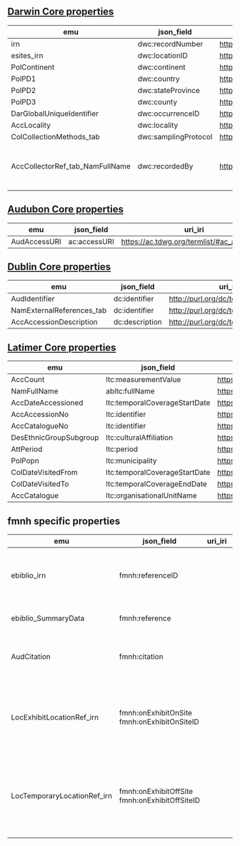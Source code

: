 ## [Darwin Core properties](https://dwc.tdwg.org/list/)
| emu | json_field | uri_iri | description |
|---|---|---|---|
| irn | dwc:recordNumber | 	http://rs.tdwg.org/dwc/terms/recordNumber | |
| esites_irn | dwc:locationID | http://rs.tdwg.org/dwc/terms/locationID | |
| PolContinent | dwc:continent | http://rs.tdwg.org/dwc/terms/continent | |
| PolPD1 | dwc:country |	http://rs.tdwg.org/dwc/terms/country | |
| PolPD2 | dwc:stateProvince | http://rs.tdwg.org/dwc/terms/stateProvince | |
| PolPD3 | dwc:county |	http://rs.tdwg.org/dwc/terms/county | |
| DarGlobalUniqueIdentifier | dwc:occurrenceID | http://rs.tdwg.org/dwc/terms/occurrenceID | |
| AccLocality | dwc:locality | http://rs.tdwg.org/dwc/terms/locality | |
| ColCollectionMethods_tab | dwc:samplingProtocol | http://rs.tdwg.org/dwc/iri/samplingProtocol | |
| AccCollectorRef_tab_NamFullName | dwc:recordedBy | http://rs.tdwg.org/dwc/iri/recordedBy | For most collections items this is the collector. |

## [Audubon Core properties](https://ac.tdwg.org/termlist/)
| emu | json_field | uri_iri | description |
|---|---|---|---|
| AudAccessURI | ac:accessURI | https://ac.tdwg.org/termlist/#ac_accessURI |

## [Dublin Core properties](https://www.dublincore.org/specifications/dublin-core/dcmi-terms/)
| emu | json_field | uri_iri | description |
|---|---|---|---|
| AudIdentifier | dc:identifier | http://purl.org/dc/terms/identifier |
| NamExternalReferences_tab | dc:identifier | http://purl.org/dc/terms/identifier |
| AccAccessionDescription | dc:description | http://purl.org/dc/terms/description |

## [Latimer Core properties](https://github.com/tdwg/cd/issues)
| emu | json_field | uri_iri | description |
|---|---|---|---|
| AccCount | ltc:measurementValue | https://github.com/tdwg/cd/issues/292 |
| NamFullName | abltc:fullName | https://github.com/tdwg/cd/issues/308 |
| AccDateAccessioned | ltc:temporalCoverageStartDate | https://github.com/tdwg/cd/issues/68 |
| AccAccessionNo | ltc:identifier | https://github.com/tdwg/cd/issues/129 |
| AccCatalogueNo | ltc:identifier | https://github.com/tdwg/cd/issues/129 |
| DesEthnicGroupSubgroup | ltc:culturalAffiliation | https://github.com/tdwg/cd/issues/71 |
| AttPeriod | ltc:period | https://github.com/tdwg/cd/issues/259 |
| PolPopn | ltc:municipality | https://github.com/tdwg/cd/issues/143 |
| ColDateVisitedFrom | ltc:temporalCoverageStartDate | https://github.com/tdwg/cd/issues/68 |
| ColDateVisitedTo | ltc:temporalCoverageEndDate | https://github.com/tdwg/cd/issues/69 |
| AccCatalogue | ltc:organisationalUnitName | https://github.com/tdwg/cd/issues/198 |

## fmnh specific properties
| emu | json_field | uri_iri | description |
|---|---|---|---|
| ebiblio_irn | fmnh:referenceID | | Bibliographic reference id in FMNH collections management system |
| ebiblio_SummaryData | fmnh:reference | | Bibliographic reference summary. |
| AudCitation | fmnh:citation | | Preferred multimedia asset citation string |
| LocExhibitLocationRef_irn | fmnh:onExhibitOnSite fmnh:onExhibitOnSiteID | | A numeric ID or "True" value in these fields indicates that the item is on display at FMNH |
| LocTemporaryLocationRef_irn | fmnh:onExhibitOffSite fmnh:onExhibitOffSiteID | | A numeric ID or "True" value in these fields indicates that the item is on display but NOT at FMNH |

